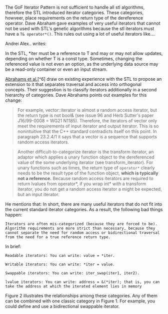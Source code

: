The GoF Iterator Pattern is not sufficient to handle all stl algorithms, therefore the STL introduced iterator categories. These categories, howveer, place requirements on the return type of the dereference operator.
Dave Abraham gave examples of very useful iterators that cannot not be used with STL's genetic algorithms because the stl iterators must have a `T& operator*()`.
This rules out using a lot of useful iterators like....

Andrei Alex.. writes:

In the STL, *iter must be a reference to T and may or may not allow updates, depending on whether T is a const type. Sometimes, changing the referenced value is not even an option, as the underlying data source may be a read-only container or even an input stream.

[Abrahams et al.](https://www.boost.org/doc/libs/1_40_0/libs/iterator/doc/new-iter-concepts.html)[^6] draw on existing experience with the STL to propose an extension to it that separates traversal and access into orthogonal concepts. Their suggestion
is to classify iterators additionally in a second hierarchy of categories. Dave Abrahams points out examples for this change:

> For example, vector<bool>::iterator is almost a random access iterator, but the return type is not bool& (see issue 96 and Herb Sutter's paper J16/99-0008 = WG21 N1185). Therefore, the iterators of vector<bool> only meet the requirements of input
> iterator and output iterator. This is so nonintuitive that the C++ standard contradicts itself on this point. In paragraph 23.2.4/1 it says that a vector is a sequence that supports random access iterators.

> Another difficult-to-categorize iterator is the transform iterator, an adaptor which applies a unary function object to the dereferenced value of the some underlying iterator (see transform_iterator). For unary functions such as times, the return type
> of `operator*` clearly needs to be the result type of the function object, **which is typically not a reference.** Because random access iterators are required to return lvalues from operator*, if you wrap int* with a transform iterator, you do not get
> a random access iterator a might be expected, but an input iterator.

He mentions that: In short, there are many useful iterators that do not fit into the current standard iterator categories. As a result, the following bad things happen:

    Iterators are often mis-categorized (because they are forced to be).
    Algorithm requirements are more strict than necessary, because they cannot separate the need for random access or bidirectional traversal from the need for a true reference return type.

In brief:

    Readable iterators: You can write: value = *iter.

    Writable iterators: You can write: *iter = value.

    Swappable iterators: You can write: iter_swap(iter1, iter2).

    lvalue iterators: You can write: address = &(*iter); that is, you can take the address at which the iterated element lies in memory

Figure 2 illustrates the relationships among these categories. Any of them can be combined with one classic category in Figure 1. For example, you could define and use a bidirectional swappable iterator.
